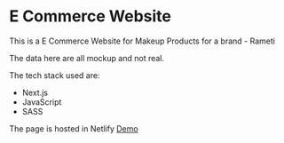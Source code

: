 # E Commerce Website

This is a E Commerce Website for Makeup Products for a brand - Rameti

The data here are all mockup and not real.

The tech stack used are:

- Next.js
- JavaScript
- SASS

The page is hosted in Netlify [Demo]()
